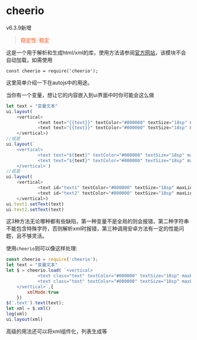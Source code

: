 # cheerio
v6.3.9新增
> <font color="#FF34FF17">稳定性: 稳定</font>

这是一个用于解析和生成html/xml的库，使用方法请参阅[官方网站](https://github.com/cheeriojs/cheerio)，该模块不会自动加载，如需使用
```
const cheerio = require('cheerio');
```

这里简单介绍一下在autojs中的用途。  

当你有一个变量，想让它的内容嵌入到ui界面中时你可能会这么做
```js
let text = "变量文本"
ui.layout(
    <vertical>
            <text text="{{text}}" textColor="#000000" textSize="18sp" maxLines="1" />
            <text text="{{text}}" textColor="#000000" textSize="18sp" maxLines="1" />
    </vertical>)
//或是
ui.layout(`
    <vertical>
            <text text="${text}" textColor="#000000" textSize="18sp" maxLines="1" />
            <text text="${text}" textColor="#000000" textSize="18sp" maxLines="1" />
    </vertical>`)
//或是
ui.layout(
    <vertical>
            <text id="text1" textColor="#000000" textSize="18sp" maxLines="1" />
            <text id="text2" textColor="#000000" textSize="18sp" maxLines="1" />
    </vertical>)
ui.text1.setText(text)
ui.text2.setText(text)
```
这3种方法无论哪种都有些缺陷，第一种变量不是全局的则会报错，第二种字符串不能包含特殊字符，否则解析xml时报错，第三种调用安卓方法有一定的性能问题，且不够灵活。  

使用`cheerio`则可以像这样处理:
```js
const cheerio = require('cheerio');
let text = "变量文本"
let $ = cheerio.load( `<vertical>
            <text class="text" textColor="#000000" textSize="18sp" maxLines="1" />
            <text class="text" textColor="#000000" textSize="18sp" maxLines="1" />
    </vertical>`,{
        xmlMode:true
    })
$('.text').text(text);
let xml = $.xml()
log(xml)
ui.layout(xml)
```
高级的用法还可以将xml组件化，列表生成等
